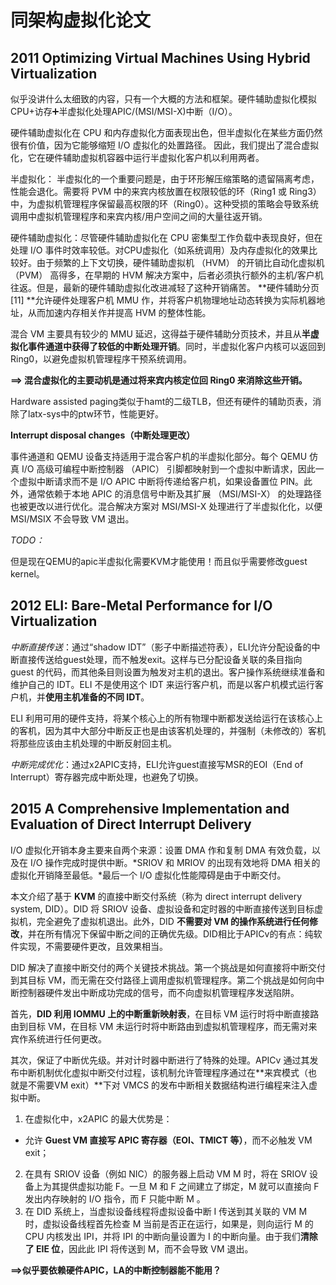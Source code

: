 # 同架构虚拟化论文

## 2011 Optimizing Virtual Machines Using Hybrid Virtualization

似乎没讲什么太细致的内容，只有一个大概的方法和框架。硬件辅助虚拟化模拟CPU+访存➕半虚拟化处理APIC/(MSI/MSI-X)中断（I/O）。

硬件辅助虚拟化在 CPU 和内存虚拟化方面表现出色，但半虚拟化在某些方面仍然很有价值，因为它能够缩短 I/O 虚拟化的处置路径。 因此，我们提出了混合虚拟化，它在硬件辅助虚拟机容器中运行半虚拟化客户机以利用两者。

半虚拟化： 半虚拟化的一个重要问题是，由于环形解压缩策略的遗留隔离考虑，性能会退化。需要将 PVM 中的来宾内核放置在权限较低的环（Ring1 或 Ring3）中，为虚拟机管理程序保留最高权限的环（Ring0）。这种受损的策略会导致系统调用中虚拟机管理程序和来宾内核/用户空间之间的大量往返开销。

硬件辅助虚拟化：尽管硬件辅助虚拟化在 CPU 密集型工作负载中表现良好，但在处理 I/O 事件时效率较低。对CPU虚拟化（如系统调用）及内存虚拟化的效果比较好。由于频繁的上下文切换，硬件辅助虚拟机 （HVM） 的开销比自动化虚拟机 （PVM） 高得多，在早期的 HVM 解决方案中，后者必须执行额外的主机/客户机往返。但是，最新的硬件辅助虚拟化改进减轻了这种开销痛苦。 **硬件辅助分页 [11] **允许硬件处理客户机 MMU 作，并将客户机物理地址动态转换为实际机器地址，从而加速内存相关作并提高 HVM 的整体性能。

混合 VM 主要具有较少的 MMU 延迟，这得益于硬件辅助分页技术，并且从**半虚拟化事件通道中获得了较低的中断处理开销**。同时，半虚拟化客户内核可以返回到 Ring0，以避免虚拟机管理程序干预系统调用。

**==> 混合虚拟化的主要动机是通过将来宾内核定位回 Ring0 来消除这些开销。**

Hardware assisted paging类似于hamt的二级TLB，但还有硬件的辅助页表，消除了latx-sys中的ptw环节，性能更好。



**Interrupt disposal changes（中断处理更改）**

事件通道和 QEMU 设备支持适用于混合客户机的半虚拟化部分。每个 QEMU 仿真 I/O 高级可编程中断控制器 （APIC） 引脚都映射到一个虚拟中断请求，因此一个虚拟中断请求而不是 I/O APIC 中断将传递给客户机，如果设备置位 PIN。此外，通常依赖于本地 APIC 的消息信号中断及其扩展 （MSI/MSI-X） 的处理路径也被更改以进行优化。混合解决方案对 MSI/MSI-X 处理进行了半虚拟化化，以便 MSI/MSIX 不会导致 VM 退出。



*TODO：*

但是现在QEMU的apic半虚拟化需要KVM才能使用！而且似乎需要修改guest kernel。



## 2012 ELI: Bare-Metal Performance for I/O Virtualization

*中断直接传送*：通过“shadow IDT”（影子中断描述符表），ELI允许分配设备的中断直接传送给guest处理，而不触发exit。这样与已分配设备关联的条目指向 guest 的代码，而其他条目则设置为触发对主机的退出。客户操作系统继续准备和维护自己的 IDT。ELI 不是使用这个 IDT 来运行客户机，而是以客户机模式运行客户机，并**使用主机准备的不同 IDT**。

ELI 利用可用的硬件支持，将某个核心上的所有物理中断都发送给运行在该核心上的客机，因为其中大部分中断反正也是由该客机处理的，并强制（未修改的）客机将那些应该由主机处理的中断反射回主机。



*中断完成优化*：通过x2APIC支持，ELI允许guest直接写MSR的EOI（End of Interrupt）寄存器完成中断处理，也避免了切换。



## 2015 A Comprehensive Implementation and Evaluation of Direct Interrupt Delivery

I/O 虚拟化开销本身主要来自两个来源：设置 DMA 作和复制 DMA 有效负载，以及在 I/O 操作完成时提供中断。*SRIOV 和 MRIOV 的出现有效地将 DMA 相关的虚拟化开销降至最低。*最后一个 I/O 虚拟化性能障碍是由于中断交付。

本文介绍了基于 **KVM** 的直接中断交付系统（称为 direct interrupt delivery system, DID）。DID 将 SRIOV 设备、虚拟设备和定时器的中断直接传送到目标虚拟机，完全避免了虚拟机退出。此外，DID **不需要对 VM 的操作系统进行任何修改**，并在所有情况下保留中断之间的正确优先级。DID相比于APICv的有点：纯软件实现，不需要硬件更改，且效果相当。

DID 解决了直接中断交付的两个关键技术挑战。第一个挑战是如何直接将中断交付到其目标 VM，而无需在交付路径上调用虚拟机管理程序。第二个挑战是如何向中断控制器硬件发出中断成功完成的信号，而不向虚拟机管理程序发送陷阱。

首先，**DID 利用 IOMMU 上的中断重新映射表**，在目标 VM 运行时将中断直接路由到目标 VM，在目标 VM 未运行时将中断路由到虚拟机管理程序，而无需对来宾作系统进行任何更改。

其次，保证了中断优先级。并对计时器中断进行了特殊的处理。APICv 通过其发布中断机制优化虚拟中断交付过程，该机制允许管理程序通过在**来宾模式（也就是不需要VM exit）**下对 VMCS 的发布中断相关数据结构进行编程来注入虚拟中断。



1. 在虚拟化中，x2APIC 的最大优势是：

- 允许 **Guest VM 直接写 APIC 寄存器（EOI、TMICT 等）**，而不必触发 VM exit；



2. 在具有 SRIOV 设备（例如 NIC）的服务器上启动 VM M 时，将在 SRIOV 设备上为其提供虚拟功能 F。一旦 M 和 F 之间建立了绑定，M 就可以直接向 F 发出内存映射的 I/O 指令，而 F 只能中断 M 。
3. 在 DID 系统上，当虚拟设备线程将虚拟设备中断 I 传送到其关联的 VM M 时，虚拟设备线程首先检查 M 当前是否正在运行，如果是，则向运行 M 的 CPU 内核发出 IPI，并将 IPI 的中断向量设置为 I 的中断向量。由于我们**清除了 EIE 位**，因此此 IPI 将传送到 M，而不会导致 VM 退出。



**==>似乎要依赖硬件APIC，LA的中断控制器能不能用？**



